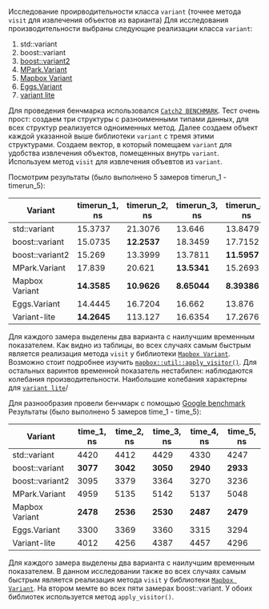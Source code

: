 Исследование проиpводительности класса `variant` (точнее метода `visit` для извлечения объектов из варианта)
Для исследования производительности выбраны следующие реализации класса `variant`:
1. std::variant 
2. boost::variant 
3. [boost::variant2](https://github.com/boostorg/variant2)
4. [MPark.Variant](https://github.com/mpark/variant)
5. [Mapbox Variant](https://github.com/mapbox/variant/tree/master)
6. [Eggs.Variant](https://github.com/eggs-cpp/variant)
7. [variant lite](https://github.com/martinmoene/variant-lite)


Для проведения бенчмарка использовался [`Catch2 BENCHMARK`](https://github.com/catchorg/Catch2/blob/devel/docs/benchmarks.md).
Тест очень прост: создаем три структуры с разноименными типами данных, для всех структур реализуется одноименных метод. 
Далее создаем объект каждой указанной выше библиотеки `variant` с тремя этими структурами. Создаем вектор, в который помещаем `variant` 
для удобства извлечения объектов, помещенных внутрь `variant`.
Используем метод `visit` для извлечения объевтов из `variant`.

Посмотрим результаты (было выполнено 5 замеров timerun_1 - timerun_5):

|    Variant     | timerun_1, ns |timerun_2, ns | timerun_3, ns|timerun_4, ns |timerun_5, ns |
| -------------- | ------------- | ------------ | ------------ | ------------ | ------------ |
| std::variant   | 15.3737       | 21.3076      | 13.646       | 13.8479      | 13.6256      |
| boost::variant | 15.0735       | __12.2537__  | 18.3459      | 17.7152      | 11.1639      |
| boost::variant2| 15.269        | 13.3999      | 13.7811      | __11.5957__  | 17.0516      |
| MPark.Variant  | 17.839        | 20.621       | __13.5341__  | 15.2693      | 13.4423      |
| Mapbox Variant | __14.3585__   | __10.9626__  | __8.65044__  | __8.39386__  | __9.52733__  | 
| Eggs.Variant   | 14.4445       | 16.7204      | 16.662       | 13.876       | __10.7472__  |
| Variant-lite   | __14.2645__   | 113.127      | 16.6354      | 17.2676      | 12.6374      |


Для каждого замера выделены два варианта с наилучшим временным показателем.
Как видно из таблицы, во всех случаях самым быстрым является реализация метода `visit` у библиотеки [`Mapbox Variant`](https://github.com/mapbox/variant/tree/master).
Возможно стоит подробнее изучить [`mapbox::util::apply_visitor()`](https://github.com/mapbox/variant/blob/f87fcbda9daf13fba47a6a889696b0ad23fc098d/include/mapbox/variant.hpp#L923).
Для остальных варинтов временной показатель нестабилен: наблюдаются колебания производительности.
Наибольшие колебания характерны для [`variant lite`](https://github.com/martinmoene/variant-lite)/


Для разнообразия провели бенчмарк с помощью [Google benchmark](https://github.com/google/benchmark)
Результаты (было выполнено 5 замеров time_1 - time_5):

|    Variant     | time_1, ns | time_2, ns | time_3, ns | time_4, ns | time_5, ns |
| -------------- | ---------- | ---------- | ---------- | ---------- | ---------- |
| std::variant   | 4420       | 4412       | 4429       | 4330       | 4247       |
| boost::variant | __3077__   | __3042__   | __3050__   | __2940__   | __2933__   |
| boost::variant2| 3095       | 3379       | 3364       | 3270       | 3236       |
| MPark.Variant  | 4959       | 5135       | 5142       | 5137       | 5048       |
| Mapbox Variant | __2478__   | __2536__   | __2530__   | __2487__   | __2479__   |
| Eggs.Variant   | 3300       | 3369       | 3360       | 3315       | 3294       |
| Variant-lite   | 4012       | 4256       | 4387       | 4457       | 4296       |


Для каждого замера выделены два варианта с наилучшим временным показателем.
В данном исследовании также во всех случаях самым быстрым является реализация метода `visit` у библиотеки [`Mapbox Variant`](https://github.com/mapbox/variant/tree/master).
На втором мемте во всех пяти замерах boost::variant.
У обоих библиотек используется метод `apply_visitor()`. 



